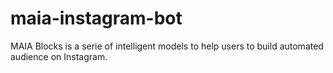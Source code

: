 # maia-instagram-bot
MAIA Blocks is a serie of intelligent models to help users to build automated audience on Instagram.
